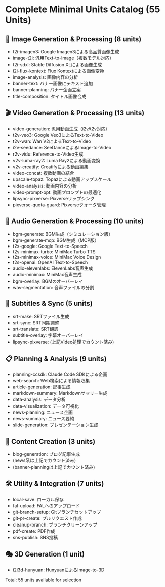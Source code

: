 # Complete Minimal Units Catalog (55 Units)

## 🎨 Image Generation & Processing (8 units)
- t2i-imagen3: Google Imagen3による高品質画像生成
- image-t2i: 汎用Text-to-Image（複数モデル対応）
- t2i-sdxl: Stable Diffusion XLによる画像生成
- i2i-flux-kontext: Flux Kontextによる画像変換
- image-analysis: 画像内容の分析
- banner-text: バナー画像にテキスト追加
- banner-planning: バナー企画立案
- title-composition: タイトル画像合成

## 🎬 Video Generation & Processing (13 units)
- video-generation: 汎用動画生成（i2v/t2v対応）
- t2v-veo3: Google Veo3によるText-to-Video
- t2v-wan: Wan V2によるText-to-Video
- i2v-seedance: SeeDanceによるImage-to-Video
- r2v-vidu: Reference-to-Video生成
- v2v-luma-ray2: Luma Ray2による動画変換
- v2v-creatify: Creatifyによる動画編集
- video-concat: 複数動画の結合
- upscale-topaz: Topazによる動画アップスケール
- video-analysis: 動画内容の分析
- video-prompt-opt: 動画プロンプトの最適化
- lipsync-pixverse: Pixverseリップシンク
- pixverse-quota-guard: Pixverseクォータ管理

## 🎵 Audio Generation & Processing (10 units)
- bgm-generate: BGM生成（シミュレーション版）
- bgm-generate-mcp: BGM生成（MCP版）
- t2s-google: Google Text-to-Speech
- t2s-minimax-turbo: MiniMax Turbo TTS
- t2s-minimax-voice: MiniMax Voice Design
- t2s-openai: OpenAI Text-to-Speech
- audio-elevenlabs: ElevenLabs音声生成
- audio-minimax: MiniMax音声生成
- bgm-overlay: BGMのオーバーレイ
- wav-segmentation: 音声ファイルの分割

## 👄 Subtitles & Sync (5 units)
- srt-make: SRTファイル生成
- srt-sync: SRT同期調整
- srt-translate: SRT翻訳
- subtitle-overlay: 字幕オーバーレイ
- lipsync-pixverse: (上記Video処理でカウント済み)

## 📋 Planning & Analysis (9 units)
- planning-ccsdk: Claude Code SDKによる企画
- web-search: Web検索による情報収集
- article-generation: 記事生成
- markdown-summary: Markdownサマリー生成
- data-analysis: データ分析
- data-visualization: データ可視化
- news-planning: ニュース企画
- news-summary: ニュース要約
- slide-generation: プレゼンテーション生成

## 📰 Content Creation (3 units)
- blog-generation: ブログ記事生成
- (news系は上記でカウント済み)
- (banner-planningは上記でカウント済み)

## 🛠️ Utility & Integration (7 units)
- local-save: ローカル保存
- fal-upload: FALへのアップロード
- git-branch-setup: Gitブランチセットアップ
- git-pr-create: プルリクエスト作成
- cleanup-branch: ブランチクリーンアップ
- pdf-create: PDF作成
- sns-publish: SNS投稿

## 🎭 3D Generation (1 unit)
- i2i3d-hunyuan: HunyuanによるImage-to-3D

Total: 55 units available for selection
